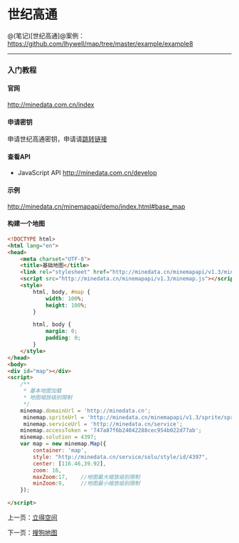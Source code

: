 世纪高通
====================

@(笔记)[世纪高通]@案例：https://github.com/lhywell/map/tree/master/example/example8

-------------------

### 入门教程

#### 官网
http://minedata.com.cn/index

#### 申请密钥
申请世纪高通密钥，申请请[跳转链接](http://minedata.com.cn/user/token)

#### 查看API
- JavaScript API
http://minedata.com.cn/develop

#### 示例
http://minedata.cn/minemapapi/demo/index.html#base_map

#### 构建一个地图

```html
<!DOCTYPE html>
<html lang="en">
<head>
    <meta charset="UTF-8">
    <title>基础地图</title>
    <link rel="stylesheet" href="http://minedata.cn/minemapapi/v1.3/minemap.css">
    <script src="http://minedata.cn/minemapapi/v1.3/minemap.js"></script>
    <style>
        html, body, #map {
            width: 100%;
            height: 100%;
        }

        html, body {
            margin: 0;
            padding: 0;
        }
    </style>
</head>
<body>
<div id="map"></div>
<script>
    /**
     * 基本地图加载
     * 地图缩放级别限制
     */
    minemap.domainUrl = 'http://minedata.cn';
	 minemap.spriteUrl = 'http://minedata.cn/minemapapi/v1.3/sprite/sprite';
	 minemap.serviceUrl = 'http://minedata.cn/service';
    minemap.accessToken = '747a87f6b24042288cec954b022d77ab';
    minemap.solution = 4397;
    var map = new minemap.Map({
        container: 'map',
        style: "http://minedata.cn/service/solu/style/id/4397",
        center: [116.46,39.92],
        zoom: 16,
        maxZoom:17,    //地图最大缩放级别限制
        minZoom:9,     //地图最小缩放级别限制
    });

</script>
```

上一页：[立得空间](https://github.com/lhywell/map/blob/master/docs/1.4README.md)

下一页：[搜狗地图](https://github.com/lhywell/map/blob/master/docs/1.6README.md)